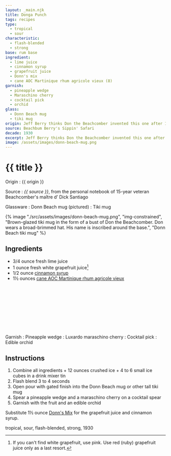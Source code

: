 ```yaml
---
layout: _main.njk
title: Donga Punch
tags: recipes
type:
  - tropical
  - sour
characteristic:
  - flash-blended
  - strong
base: rum base
ingredient:
  - lime juice
  - cinnamon syrup
  - grapefruit juice
  - Donn's mix
  - cane AOC Martinique rhum agricole vieux (8)
garnish:
  - pineapple wedge
  - Maraschino cherry
  - cocktail pick
  - orchid
glass:
  - Donn Beach mug
  - tiki mug
origin: Jeff Berry thinks Don the Beachcomber invented this one after 1939, based on the ingredient coding (the original recipe calls for Don's Mix), which he didn't start using until that year.
source: Beachbum Berry's Sippin' Safari
decade: 1930
excerpt: Jeff Berry thinks Don the Beachcomber invented this one after 1939, based on the ingredient coding.
image: /assets/images/donn-beach-mug.png
---
```

<!-- markdownlint-disable MD025 -->
# {{ title }}
<!-- markdownlint-enable MD025 -->

Origin
  : {{ origin }}

Source
  : <cite><span data-pagefind-filter="Source">{{ source }}</span></cite>, from the personal notebook of 15-year veteran Beachcomber's <span lang="fr">maître d’</span> Dick Santiago

Glassware
  : <span data-pagefind-filter="Glassware">Donn Beach mug</span> (pictured)
  : <span data-pagefind-filter="Glassware">Tiki mug</span>

<tiki-dialog-img id="donn-beach-mug">

  {% image "./src/assets/images/donn-beach-mug.png", "img-constrained", "Brown-glazed tiki mug in the form of a bust of Don the Beachcomber. Don wears a broad-brimmed hat. His name is inscribed around the base.", "Donn Beach tiki mug" %}

</tiki-dialog-img>

## Ingredients

* 3/4 ounce fresh lime juice
* 1 ounce fresh white grapefruit juice[^1]
* 1/2 ounce [cinnamon syrup](/mixes/honey-syrup/)
* 1&frac12; ounces [cane AOC Martinique rhum agricole vieux](/rums/04-rhum-cane-aoc-martinique-rhum-agricole-vieux/)<icon-l space="1em" label="(8)" class="bigger"><span class="with-icon"><svg class="icon"><use href="/assets/images/icons/circle-8.svg#circle-8"></use></svg></span></icon-l>

[^1]: If you can't find white grapefruit, use pink. Use red (ruby) grapefruit juice only as a last resort.

Garnish
  : <span data-pagefind-filter="Garnish">Pineapple wedge</span>
  : <span data-pagefind-filter="Garnish">Luxardo maraschino cherry</span>
  : <span data-pagefind-filter="Garnish">Cocktail pick</span>
  : <span data-pagefind-filter="Garnish">Edible orchid</span>

## Instructions

1. Combine all ingredients + 12 ounces crushed ice + 4 to 6 small ice cubes in a drink mixer tin
2. Flash blend 3 to 4 seconds
3. Open pour with gated finish into the Donn Beach mug or other tall tiki mug
4. Spear a pineapple wedge and a maraschino cherry on a cocktail spear
5. Garnish with the fruit and an edible orchid

<tiki-callout type="tip">

  Substitute 1&frac12; ounce [Donn's Mix](/mixes/donns-mix/) for the grapefruit juice and cinnamon syrup.
</tiki-callout>

<div
  class="sr-only"
  data-cat[0]="Drink"
  data-type[0]="Tropical"
  data-type[1]="Sour"
  data-char[0]="Flash-blended"
  data-char[1]="Strong"
  data-base[0]="Rum/Cane spirits"
  data-ingredient[0]="Lime juice"
  data-ingredient[1]="Cinnamon syrup"
  data-ingredient[2]="Grapefruit juice"
  data-ingredient[3]="Donn’s Mix"
  data-ingredient[4]="Cane AOC Martinique rhum agricole vieux [8]"
  data-origin[0]="Don the Beachcomber"
  data-origin[1]="Donn Beach"
  data-origin[2]="Ernest Raymond Gantt"
  data-garnish[0]="Maraschino cherry"
  data-decade[0]="1930"
  data-pagefind-filter="
    Category[data-cat[0]],
    Type[data-type[0]],
    Type[data-type[1]],
    Characteristic[data-char[0]],
    Characteristic[data-char[1]],
    Base[data-base[0]],
    Ingredient[data-ingredient[0]],
    Ingredient[data-ingredient[1]],
    Ingredient[data-ingredient[2]],
    Ingredient[data-ingredient[3]],
    Ingredient[data-ingredient[4]],
    Origin[data-origin[0]],
    Origin[data-origin[1]],
    Origin[data-origin[2]],
    Garnish[data-garnish[0]],
    Decade[data-decade[0]]
  "
>
</div>

<div class="keywords" aria-hidden>tropical, sour, flash-blended, strong, 1930</div>
